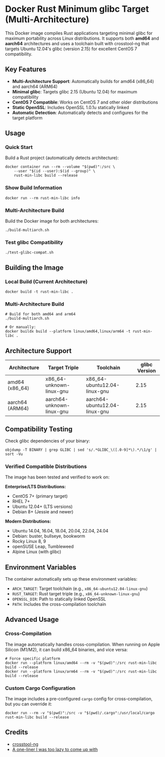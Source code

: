 # Docker Rust Minimum glibc Target (Multi-Architecture)

This Docker image compiles Rust applications targeting minimal glibc for maximum portability across Linux distributions. 
It supports both **amd64** and **aarch64** architectures and uses a toolchain built with crosstool-ng that targets 
Ubuntu 12.04's glibc (version 2.15) for excellent CentOS 7 compatibility.

## Key Features

- **Multi-Architecture Support**: Automatically builds for amd64 (x86_64) and aarch64 (ARM64)
- **Minimal glibc**: Targets glibc 2.15 (Ubuntu 12.04) for maximum compatibility
- **CentOS 7 Compatible**: Works on CentOS 7 and other older distributions
- **Static OpenSSL**: Includes OpenSSL 1.0.1u statically linked
- **Automatic Detection**: Automatically detects and configures for the target platform

## Usage

### Quick Start
Build a Rust project (automatically detects architecture):
```shell
docker container run --rm --volume "$(pwd)":/src \
    --user "$(id --user):$(id --group)" \
    rust-min-libc build --release
```

### Show Build Information
```shell
docker run --rm rust-min-libc info
```

### Multi-Architecture Build
Build the Docker image for both architectures:
```shell
./build-multiarch.sh
```

### Test glibc Compatibility
```shell
./test-glibc-compat.sh
```

## Building the Image

### Local Build (Current Architecture)
```shell
docker build -t rust-min-libc .
```

### Multi-Architecture Build
```shell
# Build for both amd64 and arm64
./build-multiarch.sh

# Or manually:
docker buildx build --platform linux/amd64,linux/arm64 -t rust-min-libc .
```

## Architecture Support

| Architecture | Target Triple | Toolchain | glibc Version |
|--------------|---------------|-----------|---------------|
| amd64 (x86_64) | x86_64-unknown-linux-gnu | x86_64-ubuntu12.04-linux-gnu | 2.15 |
| aarch64 (ARM64) | aarch64-unknown-linux-gnu | aarch64-ubuntu12.04-linux-gnu | 2.15 |

## Compatibility Testing

Check glibc dependencies of your binary:
```shell
objdump -T BINARY | grep GLIBC | sed 's/.*GLIBC_\([.0-9]*\).*/\1/g' | sort -Vu
```

### Verified Compatible Distributions
The image has been tested and verified to work on:

**Enterprise/LTS Distributions:**
- CentOS 7+ (primary target)
- RHEL 7+
- Ubuntu 12.04+ (LTS versions)
- Debian 8+ (Jessie and newer)

**Modern Distributions:**
- Ubuntu 14.04, 16.04, 18.04, 20.04, 22.04, 24.04
- Debian: buster, bullseye, bookworm
- Rocky Linux 8, 9
- openSUSE Leap, Tumbleweed
- Alpine Linux (with glibc)

## Environment Variables

The container automatically sets up these environment variables:

- `ARCH_TARGET`: Target toolchain (e.g., `x86_64-ubuntu12.04-linux-gnu`)
- `RUST_TARGET`: Rust target triple (e.g., `x86_64-unknown-linux-gnu`)
- `OPENSSL_DIR`: Path to statically linked OpenSSL
- `PATH`: Includes the cross-compilation toolchain

## Advanced Usage

### Cross-Compilation
The image automatically handles cross-compilation. When running on Apple Silicon (M1/M2), 
it can build x86_64 binaries, and vice versa:

```shell
# Force specific platform
docker run --platform linux/amd64 --rm -v "$(pwd)":/src rust-min-libc build --release
docker run --platform linux/arm64 --rm -v "$(pwd)":/src rust-min-libc build --release
```

### Custom Cargo Configuration
The image includes a pre-configured `cargo` config for cross-compilation, but you can override it:

```shell
docker run --rm -v "$(pwd)":/src -v "$(pwd)/.cargo":/usr/local/cargo rust-min-libc build --release
```

## Credits
* [crosstool-ng](https://crosstool-ng.github.io/)
* [A one-liner I was too lazy to come up with](https://stackoverflow.com/questions/3436008/how-to-determine-version-of-glibc-glibcxx-binary-will-depend-on)
